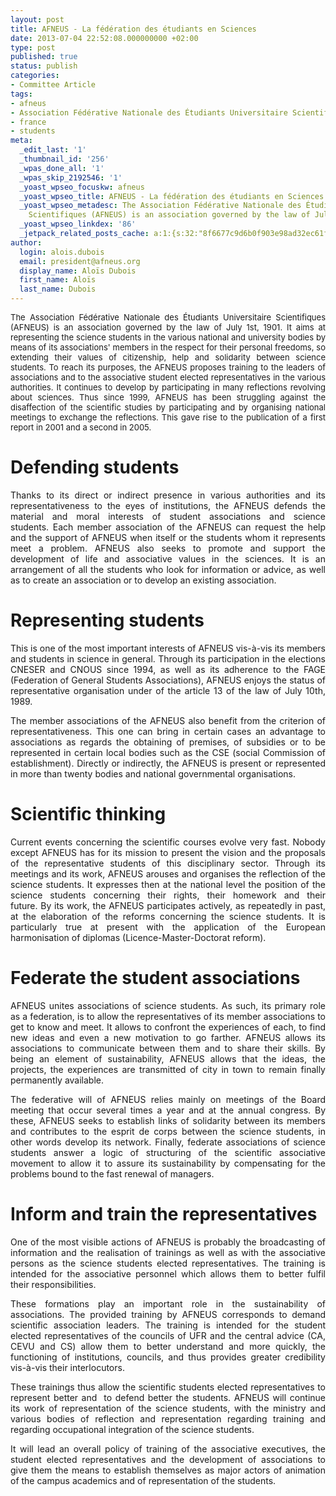 ```yaml
---
layout: post
title: AFNEUS - La fédération des étudiants en Sciences
date: 2013-07-04 22:52:08.000000000 +02:00
type: post
published: true
status: publish
categories:
- Committee Article
tags:
- afneus
- Association Fédérative Nationale des Étudiants Universitaire Scientifiques
- france
- students
meta:
  _edit_last: '1'
  _thumbnail_id: '256'
  _wpas_done_all: '1'
  _wpas_skip_2192546: '1'
  _yoast_wpseo_focuskw: afneus
  _yoast_wpseo_title: AFNEUS - La fédération des étudiants en Sciences - jIAPS
  _yoast_wpseo_metadesc: The Association Fédérative Nationale des Étudiants Universitaire
    Scientifiques (AFNEUS) is an association governed by the law of July 1st, 1901.
  _yoast_wpseo_linkdex: '86'
  _jetpack_related_posts_cache: a:1:{s:32:"8f6677c9d6b0f903e98ad32ec61f8deb";a:2:{s:7:"expires";i:1438594777;s:7:"payload";a:3:{i:0;a:1:{s:2:"id";i:283;}i:1;a:1:{s:2:"id";i:198;}i:2;a:1:{s:2:"id";i:781;}}}}
author:
  login: alois.dubois
  email: president@afneus.org
  display_name: Aloïs Dubois
  first_name: Aloïs
  last_name: Dubois
---
```

<p style="text-align: justify;"><span style="font-size: 13px;">The Association Fédérative Nationale des Étudiants Universitaire Scientifiques (AFNEUS) is an association governed by the law of July 1st, 1901. It aims at representing the science students in the various national and university bodies by means of its associations' members in the respect for their personal freedoms, so extending their values of citizenship, help and solidarity between science students. To reach its purposes, the AFNEUS proposes training to the leaders of associations and to the associative student elected representatives in the various authorities. It continues to develop by participating in many reflections revolving about sciences. Thus since 1999, AFNEUS has been struggling against the disaffection of the scientific studies by participating and by organising national meetings to exchange the reflections. This gave rise to the publication of a first report in 2001 and a second in 2005.</span></p>
<h1 style="text-align: justify;">Defending students</h1>
<p style="text-align: justify;">Thanks to its direct or indirect presence in various authorities and its representativeness to the eyes of institutions, the AFNEUS defends the material and moral interests of student associations and science students. Each member association of the AFNEUS can request the help and the support of AFNEUS when itself or the students whom it represents meet a problem. AFNEUS also seeks to promote and support the development of life and associative values in the sciences. It is an arrangement of all the students who look for information or advice, as well as to create an association or to develop an existing association.</p>
<h1 style="text-align: justify;">Representing students</h1>
<p style="text-align: justify;">This is one of the most important interests of AFNEUS vis-à-vis its members and students in science in general. Through its participation in the elections CNESER and CNOUS since 1994, as well as its adherence to the FAGE (Federation of General Students Associations), AFNEUS enjoys the status of representative organisation under of the article 13 of the law of July 10th, 1989.</p>
<p style="text-align: justify;">The member associations of the AFNEUS also benefit from the criterion of representativeness. This one can bring in certain cases an advantage to associations as regards the obtaining of premises, of subsidies or to be represented in certain local bodies such as the CSE (social Commission of establishment). Directly or indirectly, the AFNEUS is present or represented in more than twenty bodies and national governmental organisations.</p>
<h1 style="text-align: justify;">Scientific thinking</h1>
<p style="text-align: justify;">Current events concerning the scientific courses evolve very fast. Nobody except AFNEUS has for its mission to present the vision and the proposals of the representative students of this disciplinary sector. Through its meetings and its work, AFNEUS arouses and organises the reflection of the science students. It expresses then at the national level the position of the science students concerning their rights, their homework and their future. By its work, the AFNEUS participates actively, as repeatedly in past, at the elaboration of the reforms concerning the science students. It is particularly true at present with the application of the European harmonisation of diplomas (Licence-Master-Doctorat reform).</p>
<h1 style="text-align: justify;">Federate the student associations</h1>
<p style="text-align: justify;">AFNEUS unites associations of science students. As such, its primary role as a federation, is to allow the representatives of its member associations to get to know and meet. It allows to confront the experiences of each, to find new ideas and even a new motivation to go farther. AFNEUS allows its associations to communicate between them and to share their skills. By being an element of sustainability, AFNEUS allows that the ideas, the projects, the experiences are transmitted of city in town to remain finally permanently available.</p>
<p style="text-align: justify;">The federative will of AFNEUS relies mainly on meetings of the Board meeting that occur several times a year and at the annual congress. By these, AFNEUS seeks to establish links of solidarity between its members and contributes to the esprit de corps between the science students, in other words develop its network. Finally, federate associations of science students answer a logic of structuring of the scientific associative movement to allow it to assure its sustainability by compensating for the problems bound to the fast renewal of managers.</p>
<h1 style="text-align: justify;">Inform and train the representatives</h1>
<p style="text-align: justify;">One of the most visible actions of AFNEUS is probably the broadcasting of information and the realisation of trainings as well as with the associative persons as the science students elected representatives. The training is intended for the associative personnel which allows them to better fulfil their responsibilities.</p>
<p style="text-align: justify;">These formations play an important role in the sustainability of associations. The provided training by AFNEUS corresponds to demand scientific association leaders. The training is intended for the student elected representatives of the councils of UFR and the central advice (CA, CEVU and CS) allow them to better understand and more quickly, the functioning of institutions, councils, and thus provides greater credibility vis-à-vis their interlocutors.</p>
<p style="text-align: justify;">These trainings thus allow the scientific students elected representatives to represent better and  to defend better the students. AFNEUS will continue its work of representation of the science students, with the ministry and various bodies of reflection and representation regarding training and regarding occupational integration of the science students.</p>
<p style="text-align: justify;">It will lead an overall policy of training of the associative executives, the student elected representatives and the development of associations to give them the means to establish themselves as major actors of animation of the campus academics and of representation of the students.</p>

